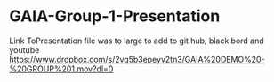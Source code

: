 # GAIA-Group-1-Presentation

Link ToPresentation
file was to large to add to git hub, black bord and youtube
https://www.dropbox.com/s/2vq5b3epeyv2tn3/GAIA%20DEMO%20-%20GROUP%201.mov?dl=0
